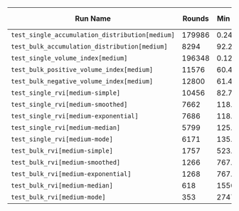 | Run Name | Rounds | Min (µs) | Max (µs) | Mean (µs) | Median (µs) | Stddev (µs) | Ops/sec |
|----|----|----|----|----|----|----|----|
| `test_single_accumulation_distribution[medium]` | 179986 | 0.24 | 8.35 | 0.25 | 0.24 | 0.04 | 4.02e+06 |
| `test_bulk_accumulation_distribution[medium]` | 8294 | 92.22 | 271.93 | 94.05 | 93.80 | 2.78 | 1.06e+04 |
| `test_single_volume_index[medium]` | 196348 | 0.12 | 3.88 | 0.12 | 0.12 | 0.01 | 8.08e+06 |
| `test_bulk_positive_volume_index[medium]` | 11576 | 60.46 | 228.58 | 61.13 | 60.93 | 2.09 | 1.64e+04 |
| `test_bulk_negative_volume_index[medium]` | 12800 | 61.41 | 111.11 | 62.36 | 62.19 | 1.36 | 1.60e+04 |
| `test_single_rvi[medium-simple]` | 10456 | 82.78 | 162.70 | 84.92 | 84.72 | 1.85 | 1.18e+04 |
| `test_single_rvi[medium-smoothed]` | 7662 | 118.57 | 156.26 | 120.81 | 120.72 | 1.58 | 8.28e+03 |
| `test_single_rvi[medium-exponential]` | 7686 | 118.24 | 161.04 | 120.41 | 120.20 | 1.71 | 8.30e+03 |
| `test_single_rvi[medium-median]` | 5799 | 125.69 | 171.24 | 128.60 | 128.11 | 2.50 | 7.78e+03 |
| `test_single_rvi[medium-mode]` | 6171 | 135.72 | 219.11 | 148.00 | 148.00 | 3.03 | 6.76e+03 |
| `test_bulk_rvi[medium-simple]` | 1757 | 523.52 | 667.93 | 550.46 | 549.78 | 6.59 | 1.82e+03 |
| `test_bulk_rvi[medium-smoothed]` | 1266 | 767.95 | 888.84 | 794.60 | 793.84 | 6.34 | 1.26e+03 |
| `test_bulk_rvi[medium-exponential]` | 1268 | 767.21 | 976.32 | 793.73 | 792.60 | 8.89 | 1.26e+03 |
| `test_bulk_rvi[medium-median]` | 618 | 1550.82 | 1799.23 | 1582.92 | 1581.70 | 15.22 | 6.32e+02 |
| `test_bulk_rvi[medium-mode]` | 353 | 2747.57 | 2984.01 | 2791.60 | 2784.38 | 21.02 | 3.58e+02 |
